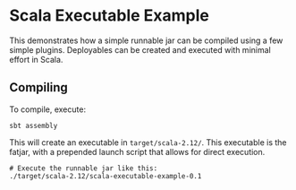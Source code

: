# Scala Executable Example
This demonstrates how a simple runnable jar can be compiled using a few simple plugins.  Deployables can be created and executed with minimal effort in Scala.

## Compiling
To compile, execute:
```sbtshell
sbt assembly
```
This will create an executable in `target/scala-2.12/`.  This executable is the fatjar, with a prepended launch script that allows for direct execution.
```sbtshell
# Execute the runnable jar like this:
./target/scala-2.12/scala-executable-example-0.1
```
